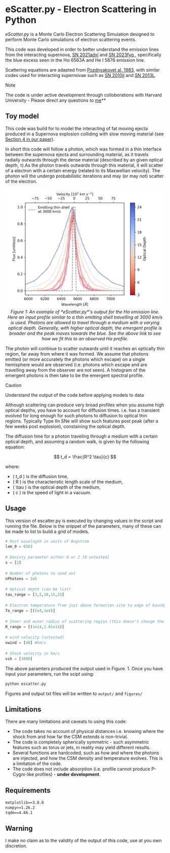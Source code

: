 

[arxiv_link]: https://arxiv.org/abs/2312.13280


[arxiv_link_SN2023fyq]: https://arxiv.org/abs/2401.15148




# eScatter.py - Electron Scattering in Python

*eScatter.py* is a Monte Carlo Electron Scattering Simulation designed to perform Monte Carlo simulations of electron scattering events.

This code was developed in order to better understand the emission lines from the interacting supernova, [SN 2021adxl][arxiv_link] and [SN 2023fyq ][arxiv_link_SN2023fyq], specifically the blue excess seen in the  H&alpha; 6563A  and He I 5876 emission line.

Scattering equations are adapted from [Pozdnyakovet al. 1983](https://ui.adsabs.harvard.edu/abs/1983ASPRv...2..189P/abstract), with similar codes used for interacting supernovae such as [SN 2010jl](https://arxiv.org/abs/1312.6617) and [SN 2013L](https://arxiv.org/abs/2003.09709).

> [!NOTE]
> The code is under active development through colloborations with Harvard University - Please direct any questions to  [me](mailto:sean.brennan@astro.su.se)**



## Toy model

This code was build for to model the interacting of fat moving ejecta produced in a Supernova explosion colliding with slow moving material (see [Section 4 in our paper][arxiv_link]).

In short this code will  follow a photon, which was formed in a thin interface between the supernova ejecta and surrounding material, as it travels radially outwards through the dense material (described by an given optical depth, &tau;).As the photon travels outwards through this material, it will scatter of a  electron with a certain energy (related to its Maxwellian velocity). The photon will the  undergo probabilistic iterations and may (or may not) scatter of the electron.



<p align="center">
  <img src="./eScatter_6563_models.png" alt="Sample Image">
  <br>
  <em>Figure 1: An example of *eScatter.py*'s output for the H&alpha; emission line. Here an input profile similar to a thin emitting shell travelling at 3000 km/s is used. Photons are allowed to travel through a medium with a varying optical depth. Generally, with higher optical depth, the emergent profile is broader and the peak moves towards the blue. See the above link to see how we fit this to an observed  H&alpha; profile.</em>


</p>




The photon will continue to scatter outwards until it reaches an optically thin region, far away from where it was formed. We assume that photons emitted (or more accurately the photons which escape) on a single hemisphere would are observed (i.e. photons which escape and are travelling away from the observer are not seen). A histogram of the emergent photons is then take to be the emergent spectral profile.


> [!CAUTION]
> Understand the output of the code before applying models to data

Although scattering can produce very broad profiles when you assume high optical depths, you have to account for diffusion times. i.e. has a transient evolved for long enough for such photons to diffusion to optical thin regions. Typically Type IIn SNe will show such features post peak (after a few weeks post explosion), constaining the optical depth.

The diffusion time for a photon traveling through a medium with a certain optical depth, and assuming a random walk, is given by the following equation:

 $$ t_d = \frac{R^2 \tau}{c} $$

 where:
- \( t_d \) is the diffusion time,
- \( R \) is the characteristic length scale of the medium,
- \( \tau \) is the optical depth of the medium,
- \( c \) is the speed of light in a vacuum.








## Usage

This version of escatter.py is executed by changing values in the script and running the file. Below is the snippet of the parameters, many of these can be made to list to build a grid of models.


```python
# Rest wavelngth in units of Angstrom
lam_0 = 6563

# Denisty parameter either 0 or 2 [0 untested]
s = [2]

# Number of photons to send out
nPhotons = 1e5

# Optical depth (can be list)
tau_range = [3,5,10,15,25]

# Electron temperature from just above formation site to edge of boundary
Te_range = [(2e4,1e4)]

# Inner and outer radius of scattering region (this doesn't change the profile too much)
R_range = [(1e14,1.01e14)]

# wind velocity (untested)
vwind = [40] #km/s

# Shock velocity in km/s
vsh = [3000]

```

The above paramters produced the output used in Figure. 1. Once you have input your parameters, run the scipt using:

```bash
python escatter.py
```

Figures and output txt files will be written to `output/` and `figures/`

## Limitations

There are many limitations and caveats to using this code:

- The code takes no account of physical distances i.e. knowing where the shock from and how far the CSM extends is non-trivial.
- The code is completely spherically symmetric - such asymmetric features such as torus or jets, in reality may yield different results.
- Several functions are hardcoded, such as how and where the photons are injected, and how the CSM density and temperature evolves. This is a limitation of the code.
- The code does not include absorption (i.e. profile cannot produce P-Cygni-like profiles) - **under development**.

## Requirements
```
matplotlib==3.8.0
numpy==1.26.2
tqdm==4.66.1
```

## Warning
I make no claim as to the validity of the output of this code, use at you own discretion.
